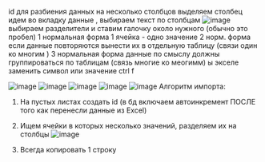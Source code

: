 id
для разбиения данных на несколько столбцов выделяем столбец идем во вкладку данные , выбираем текст по столбцам 
![image](https://github.com/OlgaChubova205/DemoEkzamen/assets/112687883/54dcf328-91f3-4529-981f-3b625763b5e6)
выбираем разделители и ставим галочку около нужного (обычно это пробел)
1 нормальная форма
1 ячейка - одно значение 
2 норм. форма
если данные повторяются вынести их в отдельную таблицу (связи один ко многим )
3 нормальная форма
данные по смыслу должны группироваться по таблицам (связь многие ко меогимм)
ы экселе заменить символ или значение ctrl f

![image](https://github.com/OlgaChubova205/DemoEkzamen/assets/112687883/874dacda-02c7-4d4c-b11e-9c7066c17ac6)
![image](https://github.com/OlgaChubova205/DemoEkzamen/assets/112687883/ae105b2e-3e93-42fe-afed-15920afe9d50)
![image](https://github.com/OlgaChubova205/DemoEkzamen/assets/112687883/52f7eaa2-d196-4824-98e1-77b974a6ce17)
![image](https://github.com/OlgaChubova205/DemoEkzamen/assets/112687883/18062ec7-6c01-469d-ba18-f6527f8992b3)
![image](https://github.com/OlgaChubova205/DemoEkzamen/assets/112687883/bdc7fd27-64dc-41a9-b9c8-aad94d439155)
Алгоритм импорта:

1. На пустых листах создать id (в бд включаем автоинкремент ПОСЛЕ того как перенесли данные из Excel)

2. Ищем ячейки в которых несколько значений, разделяем их на столбцы
   ![image](https://github.com/OlgaChubova205/DemoEkzamen/assets/112687883/b58eb5ca-0b50-4367-b10d-5c1774038e51)
3.  Всегда копировать 1 строку





